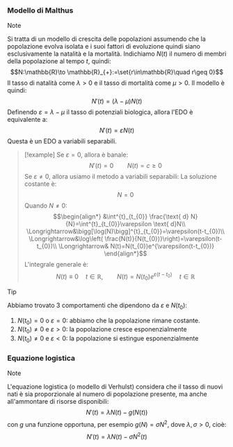 ### Modello di Malthus
>[!note]
>Si tratta di un modello di crescita delle popolazioni assumendo che la popolazione evolva isolata e i suoi fattori di evoluzione quindi siano esclusivamente la natalità e la mortalità.
>Indichiamo $N(t)$ il numero di membri della popolazione al tempo $t$, quindi:$$N:\mathbb{R}\to \mathbb{R}_{+}:=\set{r\in\mathbb{R}\quad r\geq 0}$$
>Il tasso di natalità come $\lambda>0$ e il tasso di mortalità come $\mu>0$. Il modello è quindi: $$N'(t)=(\lambda-\mu)N(t)$$
Definendo $\varepsilon=\lambda-\mu$ il tasso di potenziali biologica, allora l'EDO è equivalente a: $$N'(t)=\varepsilon N(t)$$
Questa è un EDO a variabili separabili.

>[!example]
>Se $\varepsilon=0$, allora è banale: $$N'(t)=0\qquad N(t)=c\geq0$$
>Se $\varepsilon\neq0$, allora usiamo il metodo a variabili separabili:
>La soluzione costante è: $$N=0$$
>Quando $N\neq0$:
>$$\begin{align*}
&\int^{t}_{t_{0}} \frac{\text{ d} N}{N}=\int^{t}_{t_{0}}\varepsilon \text{ d}N\\
\Longrightarrow&\bigg[\log(N)\bigg]^{t}_{t_{0}}=\varepsilon(t-t_{0})\\
\Longrightarrow&\log\left( \frac{N(t)}{N(t_{0})}\right)=\varepsilon(t-t_{0})\\
\Longrightarrow& N(t)=N(t_{0})e^{\varepsilon(t-t_{0})}
\end{align*}$$
>L'integrale generale è: $$N(t)\equiv0\quad t\in\mathbb{R},\qquad N(t)=N(t_{0})e^{\varepsilon(t-t_{0})}\quad t\in\mathbb{R}$$

>[!tip]
>Abbiamo trovato 3 comportamenti che dipendono da $\varepsilon$ e $N(t_{0})$:
>1. $N(t_{0})=0$ o $\varepsilon=0$: abbiamo che la popolazione rimane costante.
>2. $N(t_{0})\neq0$ e $\varepsilon>0$: la popolazione cresce esponenzialmente
>3. $N(t_{0})\neq0$ e $\varepsilon<0$: la popolazione si estingue esponenzialmente

### Equazione logistica
>[!note]
>L'equazione logistica (o modello di Verhulst) considera che il tasso di nuovi nati è sia proporzionale al numero di popolazione presente, ma anche all'ammontare di risorse disponibili: $$N'(t)=\lambda N(t)- g( N(t))$$
>con $g$ una funzione opportuna, per esempio $g(N)=\sigma N^{2}$, dove $\lambda,\sigma>0$, cioè: $$N'(t)=\lambda N(t)-\sigma N^{2}(t)$$
